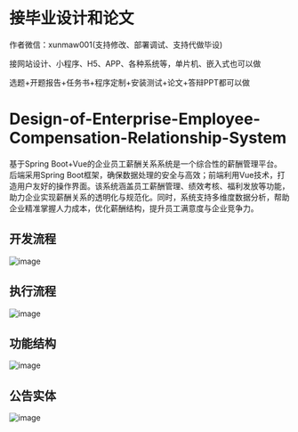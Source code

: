 # 接毕业设计和论文
作者微信：xunmaw001(支持修改、部署调试、支持代做毕设)

接网站设计、小程序、H5、APP、各种系统等，单片机、嵌入式也可以做

选题+开题报告+任务书+程序定制+安装测试+论文+答辩PPT都可以做
# Design-of-Enterprise-Employee-Compensation-Relationship-System
基于Spring Boot+Vue的企业员工薪酬关系系统是一个综合性的薪酬管理平台。后端采用Spring Boot框架，确保数据处理的安全与高效；前端利用Vue技术，打造用户友好的操作界面。该系统涵盖员工薪酬管理、绩效考核、福利发放等功能，助力企业实现薪酬关系的透明化与规范化。同时，系统支持多维度数据分析，帮助企业精准掌握人力成本，优化薪酬结构，提升员工满意度与企业竞争力。
## 开发流程
![image](https://github.com/user-attachments/assets/bf312eb8-ce22-4a4e-91ee-b1e395ce88ec)
## 执行流程
![image](https://github.com/user-attachments/assets/4bb69e1f-32d2-4ab6-ac40-8334798acbd5)
## 功能结构
![image](https://github.com/user-attachments/assets/9c2ae502-83e3-4dbb-aa60-880a2250f4b7)
## 公告实体
![image](https://github.com/user-attachments/assets/fd598eac-c37d-4d49-8c0e-4a221cbcd613)
